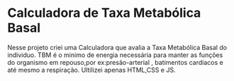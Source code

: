 # Calculadora de Taxa Metabólica Basal
 Nesse projeto criei uma Calculadora que avalia a Taxa Metabólica Basal do individuo. TBM é o minimo de energia necessária para manter as funções do organismo em repouso,por ex:presão-arterial , batimentos cardiacos e até mesmo a respiração. Ultilizei apenas HTML,CSS e JS. 
